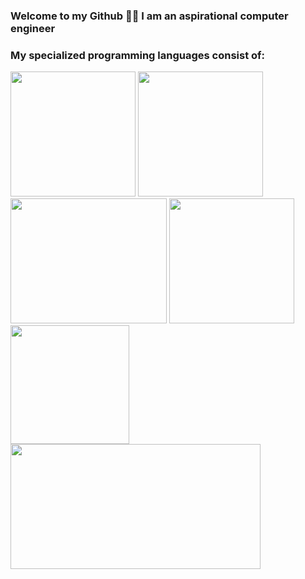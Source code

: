 ### Welcome to my Github 👨‍💻 I am an aspirational computer engineer
### My specialized programming languages consist of:
<img src = "https://user-images.githubusercontent.com/59549186/200153345-06311923-7f3a-45dc-9da2-ae6f2e802003.png" width = "200" height = "200">  <img src = "https://learn.microsoft.com/en-us/windows/images/c-logo.png" width = "200" height = "200"> <img src = "https://user-images.githubusercontent.com/59549186/200153418-2875dd5e-0854-48d1-8847-8b419ef68491.png" width = "250" height = "200"> <img src = "https://www.kindpng.com/picc/m/171-1718046_javascript-programming-language-logo-hd-png-download.png" width = "200" height = "200"> <img src = "https://miro.medium.com/max/450/1*PHG1_tMupqcTLLJ-vURs4g.png" width = "190" height = "190"> <img src = "https://pythonforundergradengineers.com/posts/git/images/git_and_github_logo.png" width = "400" height = "200">






<!--
**MirageM/MirageM** is a ✨ _special_ ✨ repository because its `README.md` (this file) appears on your GitHub profile.

Here are some ideas to get you started:

- 🔭 I’m currently working on ...
- 🌱 I’m currently learning ...
- 👯 I’m looking to collaborate on ...
- 🤔 I’m looking for help with ...
- 💬 Ask me about ...
- 📫 How to reach me: ...
- 😄 Pronouns: ...
- ⚡ Fun fact: ...
-->


